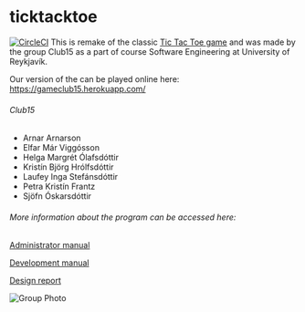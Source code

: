# ticktacktoe
[![CircleCI](https://circleci.com/gh/Club15/TicTacToe.svg?style=svg)](https://circleci.com/gh/Club15/TicTacToe)
 This is remake of the classic [Tic Tac Toe game](https://en.wikipedia.org/wiki/Tic-tac-toe) and was made by the group Club15 as a part of course Software Engineering at University of Reykjavík.

 Our version of the can be played online here: https://gameclub15.herokuapp.com/


###### Club15
 - Arnar Arnarson
 - Elfar Már Viggósson
 - Helga Margrét Ólafsdóttir
 - Kristín Björg Hrólfsdóttir
 - Laufey Inga Stefánsdóttir
 - Petra Kristín Frantz
 - Sjöfn Óskarsdóttir

###### More information about the program can be accessed here:
[Administrator manual](https://github.com/Club15/TicTacToe/blob/master/docs/adminManual.md)

[Development manual](https://github.com/Club15/TicTacToe/blob/master/docs/devManual.md)

[Design report](https://github.com/Club15/TicTacToe/blob/master/docs/designReport.md)


![Group Photo](https://imgur.com/FWDEwSG)


